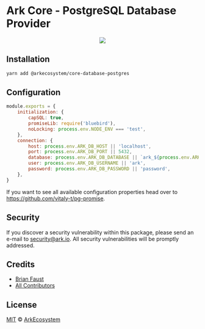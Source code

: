 # Ark Core - PostgreSQL Database Provider

<p align="center">
    <img src="../../banner.png?sanitize=true" />
</p>

## Installation

```bash
yarn add @arkecosystem/core-database-postgres
```

## Configuration

```js
module.exports = {
	initialization: {
		capSQL: true,
		promiseLib: require('bluebird'),
		noLocking: process.env.NODE_ENV === 'test',
	},
	connection: {
		host: process.env.ARK_DB_HOST || 'localhost',
		port: process.env.ARK_DB_PORT || 5432,
		database: process.env.ARK_DB_DATABASE || `ark_${process.env.ARK_NETWORK_NAME}`,
		user: process.env.ARK_DB_USERNAME || 'ark',
		password: process.env.ARK_DB_PASSWORD || 'password',
	},
}
```

If you want to see all available configuration properties head over to https://github.com/vitaly-t/pg-promise.

## Security

If you discover a security vulnerability within this package, please send an e-mail to security@ark.io. All security vulnerabilities will be promptly addressed.

## Credits

-   [Brian Faust](https://github.com/faustbrian)
-   [All Contributors](../../../../contributors)

## License

[MIT](LICENSE) © [ArkEcosystem](https://ark.io)
